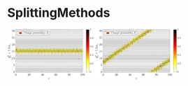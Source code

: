 # SplittingMethods

<p float="left">
  <img padding:60px; src="Figures/stat_solution.png" width="39%" />
  <img src="Figures/mov_solution.png" width="39%" /> 
</p>
